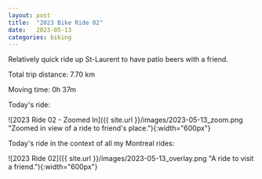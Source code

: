 ```yaml
---
layout: post
title:  "2023 Bike Ride 02"
date:   2023-05-13
categories: biking
---
```


Relatively quick ride up St-Laurent to have patio beers with a friend.

Total trip distance: 7.70 km

Moving time: 0h 37m

Today's ride:

![2023 Ride 02 - Zoomed In]({{ site.url }}/images/2023-05-13_zoom.png "Zoomed in view of a ride to friend's place."){:width="600px"}

Today's ride in the context of all my Montreal rides:

![2023 Ride 02]({{ site.url }}/images/2023-05-13_overlay.png "A ride to visit a friend."){:width="600px"}
